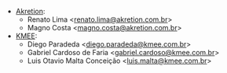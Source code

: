 - [Akretion](https://www.akretion.com/pt-BR):
  - Renato Lima \<<renato.lima@akretion.com.br>\>
  - Magno Costa \<<magno.costa@akretion.com.br>\>
- [KMEE](https://www.kmee.com.br):
  - Diego Paradeda \<<diego.paradeda@kmee.com.br>\>
  - Gabriel Cardoso de Faria \<<gabriel.cardoso@kmee.com.br>\>
  - Luis Otavio Malta Conceição \<<luis.malta@kmee.com.br>\>
